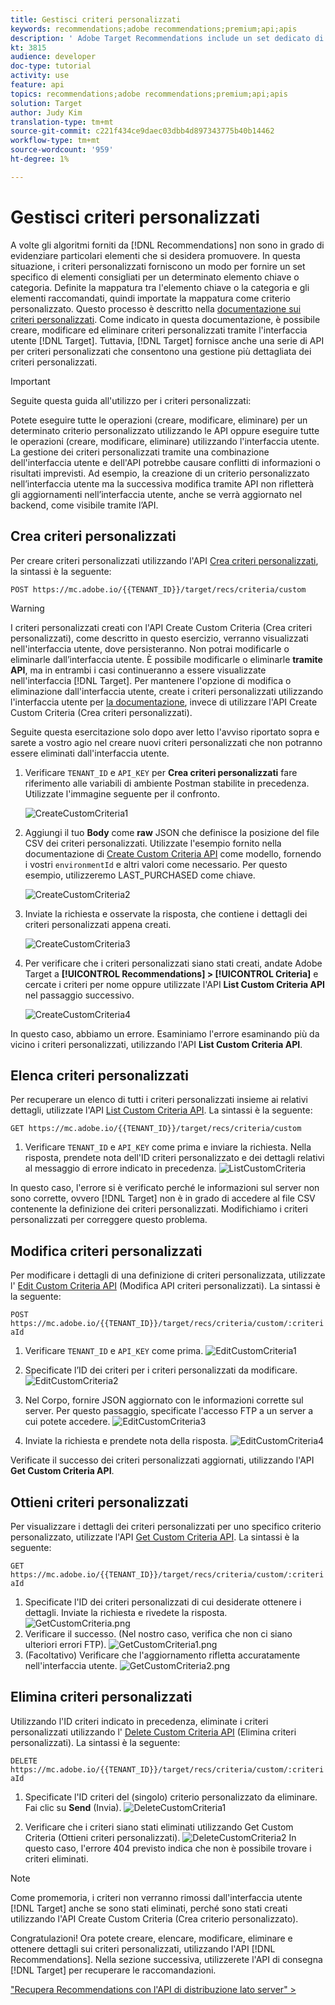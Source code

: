 ```yaml
---
title: Gestisci criteri personalizzati
keywords: recommendations;adobe recommendations;premium;api;apis
description: ' Adobe Target Recommendations include un set dedicato di API che consentono di gestire il catalogo di prodotti e/o contenuti raccomandabili; gestire gli algoritmi e le campagne di raccomandazione; e distribuite raccomandazioni in oggetti JSON, HTML o XML da visualizzare in Web, dispositivi mobili, e-mail, IOT e altri canali.'
kt: 3815
audience: developer
doc-type: tutorial
activity: use
feature: api
topics: recommendations;adobe recommendations;premium;api;apis
solution: Target
author: Judy Kim
translation-type: tm+mt
source-git-commit: c221f434ce9daec03dbb4d897343775b40b14462
workflow-type: tm+mt
source-wordcount: '959'
ht-degree: 1%

---
```



# Gestisci criteri personalizzati

A volte gli algoritmi forniti da [!DNL Recommendations] non sono in grado di evidenziare particolari elementi che si desidera promuovere. In questa situazione, i criteri personalizzati forniscono un modo per fornire un set specifico di elementi consigliati per un determinato elemento chiave o categoria. Definite la mappatura tra l&#39;elemento chiave o la categoria e gli elementi raccomandati, quindi importate la mappatura come criterio personalizzato. Questo processo è descritto nella [documentazione sui criteri personalizzati](https://docs.adobe.com/content/help/en/target/using/recommendations/criteria/recommendations-csv.html). Come indicato in questa documentazione, è possibile creare, modificare ed eliminare criteri personalizzati tramite l&#39;interfaccia utente [!DNL Target]. Tuttavia, [!DNL Target] fornisce anche una serie di API per criteri personalizzati che consentono una gestione più dettagliata dei criteri personalizzati.

>[!IMPORTANT]
>
>Seguite questa guida all&#39;utilizzo per i criteri personalizzati:
>
> Potete eseguire tutte le operazioni (creare, modificare, eliminare) per un determinato criterio personalizzato utilizzando le API oppure eseguire tutte le operazioni (creare, modificare, eliminare) utilizzando l&#39;interfaccia utente. La gestione dei criteri personalizzati tramite una combinazione dell&#39;interfaccia utente e dell&#39;API potrebbe causare conflitti di informazioni o risultati imprevisti. Ad esempio, la creazione di un criterio personalizzato nell’interfaccia utente ma la successiva modifica tramite API non rifletterà gli aggiornamenti nell’interfaccia utente, anche se verrà aggiornato nel backend, come visibile tramite l’API.

## Crea criteri personalizzati

Per creare criteri personalizzati utilizzando l&#39;API [Crea criteri personalizzati](https://developers.adobetarget.com/api/recommendations/#operation/createCriteriaCustom), la sintassi è la seguente:

`POST https://mc.adobe.io/{{TENANT_ID}}/target/recs/criteria/custom`

>[!WARNING]
>
>I criteri personalizzati creati con l&#39;API Create Custom Criteria (Crea criteri personalizzati), come descritto in questo esercizio, verranno visualizzati nell&#39;interfaccia utente, dove persisteranno. Non potrai modificarle o eliminarle dall’interfaccia utente. È possibile modificarle o eliminarle **tramite API**, ma in entrambi i casi continueranno a essere visualizzate nell&#39;interfaccia [!DNL Target]. Per mantenere l&#39;opzione di modifica o eliminazione dall&#39;interfaccia utente, create i criteri personalizzati utilizzando l&#39;interfaccia utente per [la documentazione](https://docs.adobe.com/content/help/en/target/using/recommendations/criteria/recommendations-csv.html), invece di utilizzare l&#39;API Create Custom Criteria (Crea criteri personalizzati).

Seguite questa esercitazione solo dopo aver letto l&#39;avviso riportato sopra e sarete a vostro agio nel creare nuovi criteri personalizzati che non potranno essere eliminati dall&#39;interfaccia utente.

1. Verificare `TENANT_ID` e `API_KEY` per **Crea criteri personalizzati** fare riferimento alle variabili di ambiente Postman stabilite in precedenza. Utilizzate l&#39;immagine seguente per il confronto.

   ![CreateCustomCriteria1](assets/CreateCustomCriteria1.png)

2. Aggiungi il tuo **Body** come **raw** JSON che definisce la posizione del file CSV dei criteri personalizzati. Utilizzate l&#39;esempio fornito nella documentazione di [Create Custom Criteria API](https://developers.adobetarget.com/api/recommendations/#operation/getAllCriteriaCustom) come modello, fornendo i vostri `environmentId` e altri valori come necessario. Per questo esempio, utilizzeremo LAST_PURCHASED come chiave.

   ![CreateCustomCriteria2](assets/CreateCustomCriteria2.png)

3. Inviate la richiesta e osservate la risposta, che contiene i dettagli dei criteri personalizzati appena creati.

   ![CreateCustomCriteria3](assets/CreateCustomCriteria3.png)

4. Per verificare che i criteri personalizzati siano stati creati, andate  Adobe Target a **[!UICONTROL Recommendations] > [!UICONTROL Criteria]** e cercate i criteri per nome oppure utilizzate l&#39;API **List Custom Criteria API** nel passaggio successivo.

   ![CreateCustomCriteria4](assets/CreateCustomCriteria4.png)

In questo caso, abbiamo un errore. Esaminiamo l&#39;errore esaminando più da vicino i criteri personalizzati, utilizzando l&#39;API **List Custom Criteria API**.

## Elenca criteri personalizzati

Per recuperare un elenco di tutti i criteri personalizzati insieme ai relativi dettagli, utilizzate l&#39;API [List Custom Criteria API](https://developers.adobetarget.com/api/recommendations/#operation/getAllCriteriaCustom). La sintassi è la seguente:

`GET https://mc.adobe.io/{{TENANT_ID}}/target/recs/criteria/custom`

1. Verificare `TENANT_ID` e `API_KEY` come prima e inviare la richiesta. Nella risposta, prendete nota dell&#39;ID criteri personalizzato e dei dettagli relativi al messaggio di errore indicato in precedenza.
   ![ListCustomCriteria](assets/ListCustomCriteria.png)

In questo caso, l&#39;errore si è verificato perché le informazioni sul server non sono corrette, ovvero [!DNL Target] non è in grado di accedere al file CSV contenente la definizione dei criteri personalizzati. Modifichiamo i criteri personalizzati per correggere questo problema.

## Modifica criteri personalizzati

Per modificare i dettagli di una definizione di criteri personalizzata, utilizzate l&#39; [Edit Custom Criteria API](https://developers.adobetarget.com/api/recommendations/#operation/updateCriteriaCustom) (Modifica API criteri personalizzati). La sintassi è la seguente:

`POST https://mc.adobe.io/{{TENANT_ID}}/target/recs/criteria/custom/:criteriaId`

1. Verificare `TENANT_ID` e `API_KEY` come prima.
   ![EditCustomCriteria1](assets/EditCustomCriteria1.png)

1. Specificate l’ID dei criteri per i criteri personalizzati da modificare.
   ![EditCustomCriteria2](assets/EditCustomCriteria2.png)

1. Nel Corpo, fornire JSON aggiornato con le informazioni corrette sul server. Per questo passaggio, specificate l&#39;accesso FTP a un server a cui potete accedere.
   ![EditCustomCriteria3](assets/EditCustomCriteria3.png)

1. Inviate la richiesta e prendete nota della risposta.
   ![EditCustomCriteria4](assets/EditCustomCriteria4.png)

Verificate il successo dei criteri personalizzati aggiornati, utilizzando l&#39;API **Get Custom Criteria API**.

## Ottieni criteri personalizzati

Per visualizzare i dettagli dei criteri personalizzati per uno specifico criterio personalizzato, utilizzate l&#39;API [Get Custom Criteria API](https://developers.adobetarget.com/api/recommendations/#operation/getCriteriaCustom). La sintassi è la seguente:

`GET https://mc.adobe.io/{{TENANT_ID}}/target/recs/criteria/custom/:criteriaId`

1. Specificate l&#39;ID dei criteri personalizzati di cui desiderate ottenere i dettagli. Inviate la richiesta e rivedete la risposta.
   ![GetCustomCriteria.png](assets/GetCustomCriteria.png)
1. Verificare il successo. (Nel nostro caso, verifica che non ci siano ulteriori errori FTP).
   ![GetCustomCriteria1.png](assets/GetCustomCriteria1.png)
1. (Facoltativo) Verificare che l&#39;aggiornamento rifletta accuratamente nell&#39;interfaccia utente.
   ![GetCustomCriteria2.png](assets/GetCustomCriteria2.png)

## Elimina criteri personalizzati

Utilizzando l&#39;ID criteri indicato in precedenza, eliminate i criteri personalizzati utilizzando l&#39; [Delete Custom Criteria API](https://developers.adobetarget.com/api/recommendations/#operation/deleteCriteriaCustom) (Elimina criteri personalizzati). La sintassi è la seguente:

`DELETE https://mc.adobe.io/{{TENANT_ID}}/target/recs/criteria/custom/:criteriaId`

1. Specificate l&#39;ID criteri del (singolo) criterio personalizzato da eliminare. Fai clic su **Send** (Invia).
   ![DeleteCustomCriteria1](assets/DeleteCustomCriteria1.png)

1. Verificare che i criteri siano stati eliminati utilizzando Get Custom Criteria (Ottieni criteri personalizzati).
   ![DeleteCustomCriteria2](assets/DeleteCustomCriteria2.png)
In questo caso, l&#39;errore 404 previsto indica che non è possibile trovare i criteri eliminati.

>[!NOTE]
>Come promemoria, i criteri non verranno rimossi dall&#39;interfaccia utente [!DNL Target] anche se sono stati eliminati, perché sono stati creati utilizzando l&#39;API Create Custom Criteria (Crea criterio personalizzato).

Congratulazioni! Ora potete creare, elencare, modificare, eliminare e ottenere dettagli sui criteri personalizzati, utilizzando l&#39;API [!DNL Recommendations]. Nella sezione successiva, utilizzerete l&#39;API di consegna [!DNL Target] per recuperare le raccomandazioni.

[&quot;Recupera Recommendations con l&#39;API di distribuzione lato server&quot; >](fetch-recs-server-side-delivery-api.md)
